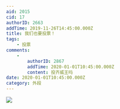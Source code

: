```yaml
---
aid: 2015
cid: 17
authorID: 2663
addTime: 2019-11-26T14:45:00.000Z
title: 我们也要投票！
tags:
    - 投票
comments:
    -
        authorID: 2867
        addTime: 2020-01-01T10:45:00.000Z
        content: 投齐威王吗
date: 2020-01-01T10:45:00.000Z
category: 外段
---
```


![](https://i.loli.net/2019/11/26/ouecM9gUqwn7E5J.jpg)
